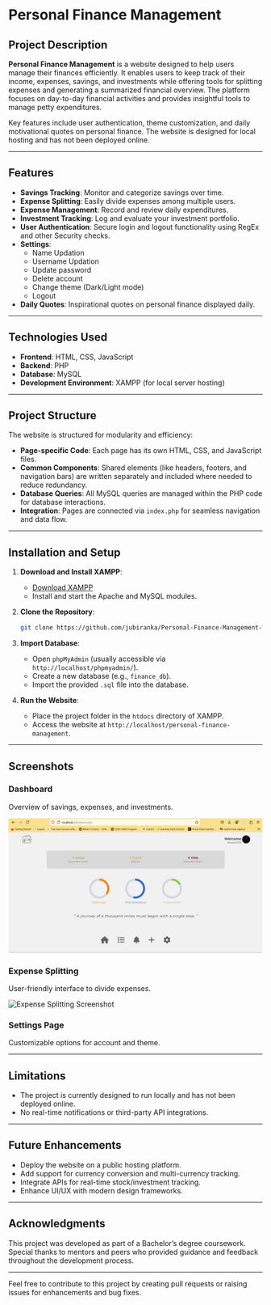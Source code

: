 # Personal Finance Management

## Project Description

**Personal Finance Management** is a website designed to help users manage their finances efficiently. It enables users to keep track of their income, expenses, savings, and investments while offering tools for splitting expenses and generating a summarized financial overview. The platform focuses on day-to-day financial activities and provides insightful tools to manage petty expenditures.

Key features include user authentication, theme customization, and daily motivational quotes on personal finance. The website is designed for local hosting and has not been deployed online.

---

## Features

- **Savings Tracking**: Monitor and categorize savings over time.
- **Expense Splitting**: Easily divide expenses among multiple users.
- **Expense Management**: Record and review daily expenditures.
- **Investment Tracking**: Log and evaluate your investment portfolio.
- **User Authentication**: Secure login and logout functionality using RegEx and other Security checks.
- **Settings**:
  - Name Updation
  - Username Updation  
  - Update password
  - Delete account
  - Change theme (Dark/Light mode)
  - Logout
- **Daily Quotes**: Inspirational quotes on personal finance displayed daily.

---

## Technologies Used

- **Frontend**: HTML, CSS, JavaScript
- **Backend**: PHP
- **Database**: MySQL
- **Development Environment**: XAMPP (for local server hosting)

---

## Project Structure

The website is structured for modularity and efficiency:

- **Page-specific Code**: Each page has its own HTML, CSS, and JavaScript files.
- **Common Components**: Shared elements (like headers, footers, and navigation bars) are written separately and included where needed to reduce redundancy.
- **Database Queries**: All MySQL queries are managed within the PHP code for database interactions.
- **Integration**: Pages are connected via `index.php` for seamless navigation and data flow.

---

## Installation and Setup

1. **Download and Install XAMPP**:
   - [Download XAMPP](https://www.apachefriends.org/index.html)
   - Install and start the Apache and MySQL modules.

2. **Clone the Repository**:
   ```bash
   git clone https://github.com/jubiranka/Personal-Finance-Management-Website/tree/main
   ```

3. **Import Database**:
   - Open `phpMyAdmin` (usually accessible via `http://localhost/phpmyadmin/`).
   - Create a new database (e.g., `finance_db`).
   - Import the provided `.sql` file into the database.

4. **Run the Website**:
   - Place the project folder in the `htdocs` directory of XAMPP.
   - Access the website at `http://localhost/personal-finance-management`.

---

## Screenshots

### Dashboard
Overview of savings, expenses, and investments.

![Dashboard Screenshot](https://github.com/jubiranka/Personal-Finance-Management-Website/blob/main/Home%20Page.png)

### Expense Splitting
User-friendly interface to divide expenses.

![Expense Splitting Screenshot](path-to-image)

### Settings Page
Customizable options for account and theme.


---

## Limitations

- The project is currently designed to run locally and has not been deployed online.
- No real-time notifications or third-party API integrations.

---

## Future Enhancements

- Deploy the website on a public hosting platform.
- Add support for currency conversion and multi-currency tracking.
- Integrate APIs for real-time stock/investment tracking.
- Enhance UI/UX with modern design frameworks.

---

## Acknowledgments

This project was developed as part of a Bachelor’s degree coursework. Special thanks to mentors and peers who provided guidance and feedback throughout the development process.

---

Feel free to contribute to this project by creating pull requests or raising issues for enhancements and bug fixes.
